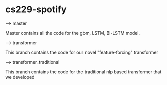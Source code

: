 # cs229-spotify

--> master

Master contains all the code for the gbm, LSTM, Bi-LSTM model.

--> transformer

This branch contains the code for our novel "feature-forcing" transformer

--> transformer_traditional

This branch contains the code for the traditional nlp based transformer that we developed
